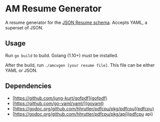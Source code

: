 # AM Resume Generator

A resume generator for the [JSON Resume schema](https://jsonresume.org/schema/). Accepts YAML, a superset of JSON.

## Usage

Run `go build` to build. Golang (1.10+) must be installed.

After the build, run `./amcvgen [your resume file]`. This file can be either YAML or JSON.

## Dependencies
- [https://github.com/jung-kurt/gofpdf](gofpdf)
- [https://github.com/go-yaml/yaml/](goyaml)
- [https://godoc.org/github.com/hhrutter/pdfcpu/pkg/pdfcpu](pdfcpu)
- [https://godoc.org/github.com/hhrutter/pdfcpu/pkg/api](pdfcpu api)
